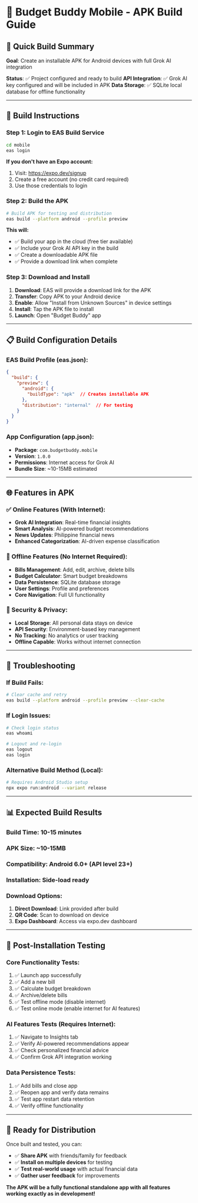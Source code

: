 # 📱 Budget Buddy Mobile - APK Build Guide

## 🎯 Quick Build Summary

**Goal**: Create an installable APK for Android devices with full Grok AI integration

**Status**: ✅ Project configured and ready to build
**API Integration**: ✅ Grok AI key configured and will be included in APK
**Data Storage**: ✅ SQLite local database for offline functionality

---

## 🚀 Build Instructions

### Step 1: Login to EAS Build Service

```bash
cd mobile
eas login
```

**If you don't have an Expo account:**
1. Visit: https://expo.dev/signup
2. Create a free account (no credit card required)
3. Use those credentials to login

### Step 2: Build the APK

```bash
# Build APK for testing and distribution
eas build --platform android --profile preview
```

**This will:**
- ✅ Build your app in the cloud (free tier available)
- ✅ Include your Grok AI API key in the build
- ✅ Create a downloadable APK file
- ✅ Provide a download link when complete

### Step 3: Download and Install

1. **Download**: EAS will provide a download link for the APK
2. **Transfer**: Copy APK to your Android device
3. **Enable**: Allow "Install from Unknown Sources" in device settings
4. **Install**: Tap the APK file to install
5. **Launch**: Open "Budget Buddy" app

---

## 📋 Build Configuration Details

### EAS Build Profile (eas.json):
```json
{
  "build": {
    "preview": {
      "android": {
        "buildType": "apk"  // Creates installable APK
      },
      "distribution": "internal"  // For testing
    }
  }
}
```

### App Configuration (app.json):
- **Package**: `com.budgetbuddy.mobile`
- **Version**: `1.0.0`
- **Permissions**: Internet access for Grok AI
- **Bundle Size**: ~10-15MB estimated

---

## 🌐 Features in APK

### ✅ Online Features (With Internet):
- **Grok AI Integration**: Real-time financial insights
- **Smart Analysis**: AI-powered budget recommendations
- **News Updates**: Philippine financial news
- **Enhanced Categorization**: AI-driven expense classification

### 💾 Offline Features (No Internet Required):
- **Bills Management**: Add, edit, archive, delete bills
- **Budget Calculator**: Smart budget breakdowns
- **Data Persistence**: SQLite database storage
- **User Settings**: Profile and preferences
- **Core Navigation**: Full UI functionality

### 🔐 Security & Privacy:
- **Local Storage**: All personal data stays on device
- **API Security**: Environment-based key management
- **No Tracking**: No analytics or user tracking
- **Offline Capable**: Works without internet connection

---

## 🔧 Troubleshooting

### If Build Fails:
```bash
# Clear cache and retry
eas build --platform android --profile preview --clear-cache
```

### If Login Issues:
```bash
# Check login status
eas whoami

# Logout and re-login
eas logout
eas login
```

### Alternative Build Method (Local):
```bash
# Requires Android Studio setup
npx expo run:android --variant release
```

---

## 📊 Expected Build Results

### Build Time: 10-15 minutes
### APK Size: ~10-15MB
### Compatibility: Android 6.0+ (API level 23+)
### Installation: Side-load ready

### Download Options:
1. **Direct Download**: Link provided after build
2. **QR Code**: Scan to download on device
3. **Expo Dashboard**: Access via expo.dev dashboard

---

## 🎉 Post-Installation Testing

### Core Functionality Tests:
1. ✅ Launch app successfully
2. ✅ Add a new bill
3. ✅ Calculate budget breakdown
4. ✅ Archive/delete bills
5. ✅ Test offline mode (disable internet)
6. ✅ Test online mode (enable internet for AI features)

### AI Features Tests (Requires Internet):
1. ✅ Navigate to Insights tab
2. ✅ Verify AI-powered recommendations appear
3. ✅ Check personalized financial advice
4. ✅ Confirm Grok API integration working

### Data Persistence Tests:
1. ✅ Add bills and close app
2. ✅ Reopen app and verify data remains
3. ✅ Test app restart data retention
4. ✅ Verify offline functionality

---

## 🚀 Ready for Distribution

Once built and tested, you can:
- ✅ **Share APK** with friends/family for feedback
- ✅ **Install on multiple devices** for testing
- ✅ **Test real-world usage** with actual financial data
- ✅ **Gather user feedback** for improvements

**The APK will be a fully functional standalone app with all features working exactly as in development!**
